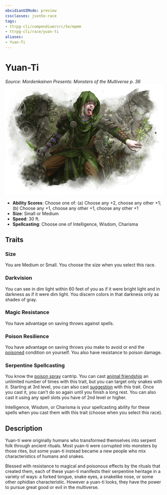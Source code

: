 ```yaml
---
obsidianUIMode: preview
cssclasses: json5e-race
tags:
- ttrpg-cli/compendium/src/5e/mpmm
- ttrpg-cli/race/yuan-ti
aliases:
- Yuan-Ti
---
```

# Yuan-Ti
*Source: Mordenkainen Presents: Monsters of the Multiverse p. 36*  
![](Інструменти%20ДМ/CLI/races/img/yuan-ti.webp#right)

- **Ability Scores**: Choose one of: (a) Choose any +2, choose any other +1; (b) Choose any +1, choose any other +1, choose any other +1
- **Size**: Small or Medium
- **Speed**: 30 ft.
- **Spellcasting**: Choose one of Intelligence, Wisdom, Charisma

## Traits

### Size

You are Medium or Small. You choose the size when you select this race.

### Darkvision

You can see in dim light within 60 feet of you as if it were bright light and in darkness as if it were dim light. You discern colors in that darkness only as shades of gray.

### Magic Resistance

You have advantage on saving throws against spells.

### Poison Resilience

You have advantage on saving throws you make to avoid or end the [poisoned](Інструменти%20ДМ/CLI/rules/conditions.md#Poisoned) condition on yourself. You also have resistance to poison damage.

### Serpentine Spellcasting

You know the [poison spray](Інструменти%20ДМ/CLI/spells/poison-spray-xphb.md) cantrip. You can cast [animal friendship](Інструменти%20ДМ/CLI/spells/animal-friendship-xphb.md) an unlimited number of times with this trait, but you can target only snakes with it. Starting at 3rd level, you can also cast [suggestion](Інструменти%20ДМ/CLI/spells/suggestion-xphb.md) with this trait. Once you cast it, you can't do so again until you finish a long rest. You can also cast it using any spell slots you have of 2nd level or higher.

Intelligence, Wisdom, or Charisma is your spellcasting ability for these spells when you cast them with this trait (choose when you select this race).

## Description

Yuan-ti were originally humans who transformed themselves into serpent folk through ancient rituals. Most yuan-ti were corrupted into monsters by those rites, but some yuan-ti instead became a new people who mix characteristics of humans and snakes.

Blessed with resistance to magical and poisonous effects by the rituals that created them, each of these yuan-ti manifests their serpentine heritage in a variety of ways: a forked tongue, snake eyes, a snakelike nose, or some other ophidian characteristic. However a yuan-ti looks, they have the power to pursue great good or evil in the multiverse.